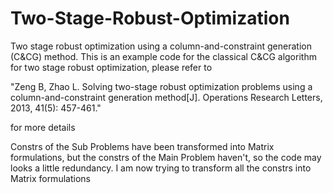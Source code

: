# Two-Stage-Robust-Optimization
Two stage robust optimization using a column-and-constraint generation (C&amp;CG) method.
This is an example code for the classical C&CG algorithm for two stage robust optimization, please refer to 

"Zeng B, Zhao L. Solving two-stage robust optimization problems using a column-and-constraint generation method[J]. Operations Research Letters, 2013, 41(5): 457-461."

for more details

Constrs of the Sub Problems have been transformed into Matrix formulations, but the constrs of the Main Problem haven't, so the code may looks a little redundancy. I am now trying to transform all the constrs into Matrix formulations
